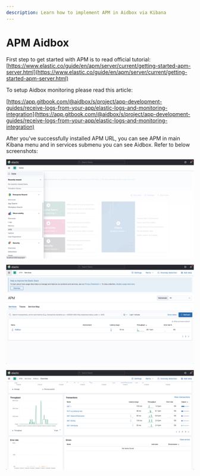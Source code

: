 ```yaml
---
description: Learn how to implement APM in Aidbox via Kibana
---
```


# APM Aidbox

First step to get started with APM is to read official tutorial: [https://www.elastic.co/guide/en/apm/server/current/getting-started-apm-server.html](https://www.elastic.co/guide/en/apm/server/current/getting-started-apm-server.html)

To setup Aidbox monitoring please read this article:

 [https://app.gitbook.com/@aidbox/s/project/app-development-guides/receive-logs-from-your-app/elastic-logs-and-monitoring-integration](https://app.gitbook.com/@aidbox/s/project/app-development-guides/receive-logs-from-your-app/elastic-logs-and-monitoring-integration)

After you've successfully installed APM URL, you can see APM in main Kibana menu and in services submenu you can see Aidbox. Refer to below screenshots:



![](../../.gitbook/assets/screenshot-2021-08-10-at-17.27.36.png)

![](../../.gitbook/assets/screenshot-2021-08-10-at-17.27.44%20%281%29.png)

![](../../.gitbook/assets/screenshot-2021-08-10-at-17.27.14.png)

